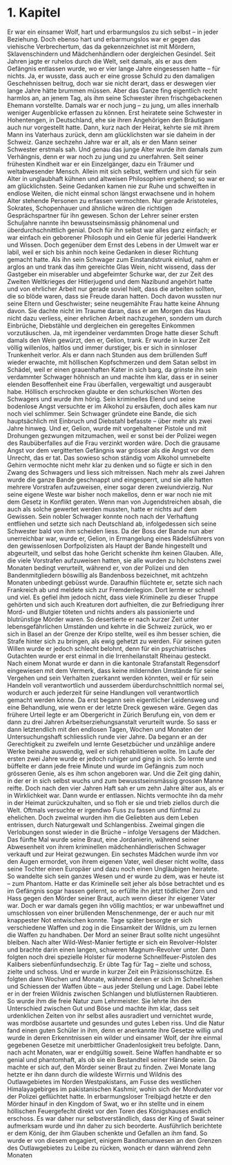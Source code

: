 # 1. Kapitel
Er war ein einsamer Wolf, hart und erbarmungslos zu sich selbst – in jeder Beziehung. Doch ebenso hart und erbarmungslos war er gegen das viehische Verbrechertum, das da gekennzeichnet ist mit Mördern, Sklavenschindern und Mädchenhändlern oder dergleichen Gesindel.
Seit Jahren jagte er ruhelos durch die Welt, seit damals, als er aus dem Gefängnis entlassen wurde, wo er vier lange Jahre eingesessen hatte – für nichts.
Ja, er wusste, dass auch er eine grosse Schuld zu den damaligen Geschehnissen beitrug, doch war sie nicht derart, dass er deswegen vier lange Jahre hätte brummen müssen. Aber das Ganze fing eigentlich recht harmlos an, an jenem Tag, als ihm seine Schwester ihren frischgebackenen Ehemann vorstellte. Damals war er noch jung – zu jung, um alles innerhalb weniger Augenblicke erfassen zu können.
Erst heiratete seine Schwester in Hohentengen, in Deutschland, ehe sie ihren Angehörigen den Bräutigam auch nur vorgestellt hatte. Dann, kurz nach der Heirat, kehrte sie mit ihrem Mann ins Vaterhaus zurück, denn am glücklichsten war sie daheim in der Schweiz. Ganze sechzehn Jahre war er alt, als er den Mann seiner Schwester erstmals sah. Und genau das junge Alter wurde ihm damals zum Verhängnis, denn er war noch zu jung und zu unerfahren.
Seit seiner frühesten Kindheit war er ein Einzelgänger, dazu ein Träumer und weltabwesender Mensch. Allein mit sich selbst, weltfern und sich für sein Alter in unglaubhaft kühnen und altweisen Philosophien ergehend; so war er am glücklichsten. Seine Gedanken kamen nie zur Ruhe und schweiften in endlose Weiten, die nicht einmal schon längst erwachsene und in hohem Alter stehende Personen zu erfassen vermochten. Nur gerade Aristoteles, Sokrates, Schopenhauer und ähnliche wären die richtigen Gesprächspartner für ihn gewesen. Schon der Lehrer seiner ersten Schuljahre nannte ihn bewusstseinsmässig phänomenal und überdurchschnittlich genial. Doch für ihn selbst war alles ganz einfach; er war einfach ein geborener Philosoph und ein Genie für jederlei Handwerk und Wissen. Doch gegenüber dem Ernst des Lebens in der Umwelt war er labil, weil er sich bis anhin noch keine Gedanken in dieser Richtung gemacht hatte. Als ihn sein Schwager zum Einstandstrunk einlud, nahm er arglos an und trank das ihm gereichte Glas Wein, nicht wissend, dass der Gastgeber ein miserabler und abgefeimter Schurke war, der zur Zeit des Zweiten Weltkrieges der Hitlerjugend und dem Nazibund angehört hatte und von ehrlicher Arbeit nur gerade soviel hielt, dass die arbeiten sollten, die so blöde waren, dass sie Freude daran hatten. Doch davon wussten nur seine Eltern und Geschwister; seine neugemählte Frau hatte keine Ahnung davon. Sie dachte nicht im Traume daran, dass er am Morgen das Haus nicht dazu verliess, einer ehrlichen Arbeit nachzugehen, sondern um durch Einbrüche, Diebstähle und dergleichen ein geregeltes Einkommen vorzutäuschen.
Ja, mit irgendeiner verdammten Droge hatte dieser Schuft damals den Wein gewürzt, den er, Gelion, trank. Er wurde in kurzer Zeit völlig willenlos, haltlos und immer durstiger, bis er sich in sinnloser Trunkenheit verlor. Als er dann nach Stunden aus dem brüllenden Suff wieder erwachte, mit höllischen Kopfschmerzen und dem Satan selbst im Schädel, weil er einen grauenhaften Kater in sich barg, da grinste ihn sein verdammter Schwager höhnisch an und machte ihm klar, dass er in seiner elenden Besoffenheit eine Frau überfallen, vergewaltigt und ausgeraubt habe. Höllisch erschrocken glaubte er den schurkischen Worten des Schwagers und wurde ihm hörig. Sein kriminelles Elend und seine bodenlose Angst versuchte er im Alkohol zu ersäufen, doch alles kam nur noch viel schlimmer.
Sein Schwager gründete eine Bande, die sich hauptsächlich mit Einbruch und Diebstahl befasste – über mehr als zwei Jahre hinweg. Und er, Gelion, wurde mit vorgehaltener Pistole und mit Drohungen gezwungen mitzumachen, weil er sonst bei der Polizei wegen des Raubüberfalles auf die Frau verzinkt worden wäre. Doch die grausame Angst vor dem vergitterten Gefängnis war grösser als die Angst vor dem Unrecht, das er tat. Das sowieso schon ständig vom Alkohol umnebelte Gehirn vermochte nicht mehr klar zu denken und so fügte er sich in den Zwang des Schwagers und liess sich mitreissen. Nach mehr als zwei Jahren wurde die ganze Bande geschnappt und eingesperrt, und sie alle hatten mehrere Vorstrafen aufzuweisen, einer sogar deren zweiundvierzig. Nur seine eigene Weste war bisher noch makellos, denn er war noch nie mit dem Gesetz in Konflikt geraten. Wenn man von Jugendstreichen absah, die auch als solche gewertet werden mussten, hatte er nichts auf dem Gewissen.
Sein nobler Schwager konnte noch nach der Verhaftung entfliehen und setzte sich nach Deutschland ab, infolgedessen sich seine Schwester bald von ihm scheiden liess. Da der Boss der Bande nun aber unerreichbar war, wurde er, Gelion, in Ermangelung eines Rädelsführers von den gewissenlosen Dorfpolizisten als Haupt der Bande hingestellt und abgeurteilt, und selbst das hohe Gericht schenkte ihm keinen Glauben.
Alle, die viele Vorstrafen aufzuweisen hatten, sie alle wurden zu höchstens zwei Monaten bedingt verurteilt, während er, von der Polizei und den Bandenmitgliedern böswillig als Bandenboss bezeichnet, mit achtzehn Monaten unbedingt gebüsst wurde. Daraufhin flüchtete er, setzte sich nach Frankreich ab und meldete sich zur Fremdenlegion. Dort lernte er schnell und viel. Es gefiel ihm jedoch nicht, dass viele Kriminelle zu dieser Truppe gehörten und sich auch Kreaturen dort aufhielten, die zur Befriedigung ihrer Mord- und Blutgier töteten und nichts anders als passionierte und blutrünstige Mörder waren. So desertierte er nach kurzer Zeit unter lebensgefährlichen Umständen und kehrte in die Schweiz zurück, wo er sich in Basel an der Grenze der Kripo stellte, weil es ihm besser schien, die Strafe hinter sich zu bringen, als ewig gehetzt zu werden. Für seinen guten Willen wurde er jedoch schlecht belohnt, denn für ein psychiatrisches Gutachten wurde er erst einmal in die Irrenheilanstalt Rheinau gesteckt. Nach einem Monat wurde er dann in die kantonale Strafanstalt Regensdorf eingewiesen mit dem Vermerk, dass keine mildernden Umstände für seine Vergehen und sein Verhalten zuerkannt werden könnten, weil er für sein Handeln voll verantwortlich und ausserdem überdurchschnittlich normal sei, wodurch er auch jederzeit für seine Handlungen voll verantwortlich gemacht werden könne. Da erst begann sein eigentlicher Leidensweg und eine Behandlung, wie wenn er der letzte Dreck gewesen wäre.
Gegen das frühere Urteil legte er am Obergericht in Zürich Berufung ein, von dem er dann zu drei Jahren Arbeitserziehungsanstalt verurteilt wurde. So sass er dann letztendlich mit den endlosen Tagen, Wochen und Monaten der Untersuchungshaft schliesslich runde vier Jahre. Da begann er an der Gerechtigkeit zu zweifeln und lernte Gesetzbücher und unzählige andere Werke beinahe auswendig, weil er sich rehabilitieren wollte. Im Laufe der ersten zwei Jahre wurde er jedoch ruhiger und ging in sich. So lernte und büffelte er dann jede freie Minute und wurde im Gefängnis zum noch grösseren Genie, als es ihm schon angeboren war.
Und die Zeit ging dahin, in der er in sich selbst wuchs und zum bewusstseinsmässig grossen Manne reifte. Doch nach den vier Jahren Haft sah er um zehn Jahre älter aus, als er in Wirklichkeit war. Dann wurde er entlassen.
Nichts vermochte ihn da mehr in der Heimat zurückzuhalten, und so floh er sie und trieb ziellos durch die Welt. Oftmals versuchte er irgendwo Fuss zu fassen und fünfmal zu ehelichen. Doch zweimal wurden ihm die Geliebten aus dem Leben entrissen, durch Naturgewalt und Schlangenbiss. Zweimal gingen die Verlobungen sonst wieder in die Brüche – infolge Versagens der Mädchen. Das fünfte Mal wurde seine Braut, eine Jordanierin, während seiner Abwesenheit von ihrem kriminellen mädchenhändlerischen Schwager verkauft und zur Heirat gezwungen. Ein sechstes Mädchen wurde ihm vor den Augen ermordet, von ihrem eigenen Vater, weil dieser nicht wollte, dass seine Tochter einen Europäer und dazu noch einen Ungläubigen heiratete. So wandelte sich sein ganzes Wesen und er wurde zu dem, was er heute ist – zum Phantom.
Hatte er das Kriminelle seit jeher als böse betrachtet und es im Gefängnis sogar hassen gelernt, so erfüllte ihn jetzt tödlicher Zorn und Hass gegen den Mörder seiner Braut, auch wenn dieser ihr eigener Vater war. Doch er war damals gegen ihn völlig machtlos; er war unbewaffnet und umschlossen von einer brüllenden Menschenmenge, der er auch nur mit knappester Not entwischen konnte. Tage später besorgte er sich verschiedene Waffen und zog in die Einsamkeit der Wildnis, um zu lernen die Waffen zu handhaben. Der Mord an seiner Braut sollte nicht ungesühnt bleiben.
Nach alter Wild-West-Manier fertigte er sich ein Revolver-Holster und brachte darin einen langen, schweren Magnum-Revolver unter. Dann folgten noch drei spezielle Holster für moderne Schnellfeuer-Pistolen des Kalibers siebenfünfundsechzig. Er übte Tag für Tag – zielte und schoss, zielte und schoss. Und er wurde in kurzer Zeit ein Präzisionsschütze.
Es folgten dann Wochen und Monate, während denen er sich im Schnellziehen und Schiessen der Waffen übte – aus jeder Stellung und Lage. Dabei lebte er in der freien Wildnis zwischen Schlangen und blutlüsternen Raubtieren. So wurde ihm die freie Natur zum Lehrmeister. Sie lehrte ihn den Unterschied zwischen Gut und Böse und machte ihm klar, dass seit urdenklichen Zeiten von ihr selbst alles ausradiert und vernichtet wurde, was mordböse ausartete und gesundes und gutes Leben riss. Und die Natur fand einen guten Schüler in ihm, denn er anerkannte ihre Gesetze willig und wurde in deren Erkenntnissen ein wilder und einsamer Wolf, der ihre einmal gegebenen Gesetze mit unerbittlicher Gnadenlosigkeit treu befolgte.
Dann, nach acht Monaten, war er endgültig soweit. Seine Waffen handhabte er so genial und phantomhaft, als ob sie ein Bestandteil seiner Hände seien. Da machte er sich auf, den Mörder seiner Braut zu finden. Zwei Monate lang hetzte er ihn dann durch die wildeste Wirrnis und Wildnis des Outlawgebietes im Norden Westpakistans, am Fusse des westlichen Himalayagebirges im pakistanischen Kashmir, wohin sich der Mordvater vor der Polizei geflüchtet hatte. In erbarmungsloser Treibjagd hetzte er den Mörder hinauf in den Kingdom of Swat, wo er ihn stellte und in einem höllischen Feuergefecht direkt vor den Toren des Königshauses endlich erschoss.
Es war daher nur selbstverständlich, dass der King of Swat seiner aufmerksam wurde und ihn daher zu sich beorderte. Ausführlich berichtete er dem König, der ihm Glauben schenkte und Gefallen an ihm fand. So wurde er von diesem engagiert, einigem Banditenunwesen an den Grenzen des Outlawgebietes zu Leibe zu rücken, wonach er dann während zehn Monaten